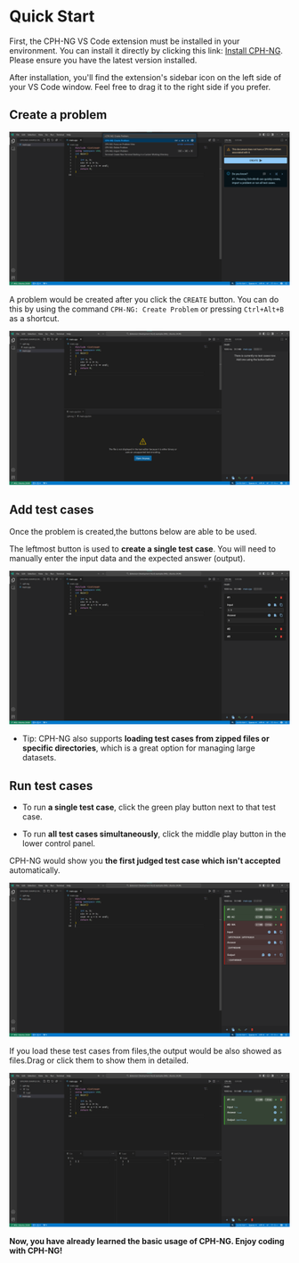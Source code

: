 # Quick Start

First, the CPH-NG VS Code extension must be installed in your environment. You
can install it directly by clicking this link:
[Install CPH-NG](vscode:extension/langningchen.cph-ng). Please ensure you have
the latest version installed.

After installation, you'll find the extension's sidebar icon on the left side of
your VS Code window. Feel free to drag it to the right side if you prefer.

## Create a problem

![to create a problem](images/createProblem.png)

A problem would be created after you click the `CREATE` button. You can do this
by using the command `CPH-NG: Create Problem` or pressing `Ctrl+Alt+B` as a
shortcut.

![a problem is created](images/problemCreated.png)

## Add test cases

Once the problem is created,the buttons below are able to be used.

The leftmost button is used to **create a single test case**. You will need to
manually enter the input data and the expected answer (output).

![add a test case](images/addTestCase.png)

- Tip: CPH-NG also supports **loading test cases from zipped files or specific
  directories**, which is a great option for managing large datasets.

## Run test cases

- To run **a single test case**, click the green play button next to that test
  case.

- To run **all test cases simultaneously**, click the middle play button in the
  lower control panel.

CPH-NG would show you **the first judged test case which isn't accepted**
automatically.

![](images/testCaseRun.png)

If you load these test cases from files,the output would be also showed as
files.Drag or click them to show them in detailed.

![](images/fileTestCase.png)

**Now, you have already learned the basic usage of CPH-NG. Enjoy coding with
CPH-NG!**
